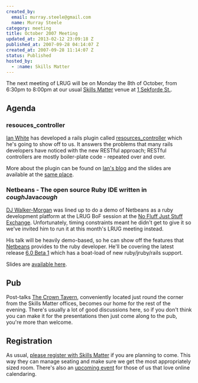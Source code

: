 ```yaml
--- 
created_by: 
  email: murray.steele@gmail.com
  name: Murray Steele
category: meeting
title: October 2007 Meeting
updated_at: 2013-02-12 23:09:18 Z
published_at: 2007-09-28 04:14:07 Z
created_at: 2007-09-28 11:14:07 Z
status: Published
hosted_by:
  - :name: Skills Matter
---
```


The next meeting of LRUG will be on Monday the 8th of October, from 6:30pm to 8:00pm at our usual [Skills Matter](http://www.skillsmatter.com/) venue at [1 Sekforde St.](http://maps.google.co.uk/maps?f=q&hl=en&q=EC1R+0BE&layer=&ie=UTF8&z=16&om=1&iwloc=addr).

Agenda
------

### resouces_controller

[Ian White](http://blog.ardes.com/) has developed a rails plugin called [resources_controller](http://plugins.ardes.com/doc/resources_controller/) which he's going to show off to us.  It answers the problems that many rails developers have noticed with the new RESTful approach; RESTful controllers are mostly boiler-plate code - repeated over and over.  

More about the plugin can be found on [Ian's blog](http://blog.ardes.com/resources_controller) and the slides are available at the [same place](http://blog.ardes.com/2007/10/10/resources_controller-at-lrug).

### Netbeans - The open source Ruby IDE written in *cough*Java*cough*

[DJ Walker-Morgan](http://codepope.com/) was lined up to do a demo of Netbeans as a ruby development platform at the LRUG BoF session at the [No Fluff Just Stuff Exchange](http://www.nfjs-exchange.com/).  Unfortunately, timing constraints meant he didn't get to give it so we've invited him to run it at this month's LRUG meeting instead.

His talk will be heavily demo-based, so he can show off the features that [Netbeans](http://netbeans.org) provides to the ruby developer.  He'll be covering the latest release [6.0 Beta 1](http://www.netbeans.org/community/releases/60/index.html) which has a boat-load of new ruby/jruby/rails support.

Slides are [available here](http://homepage.mac.com/djjwm/LRUG.pdf).

## Pub

Post-talks [The Crown Tavern](http://fancyapint.com/pubs/pub199.html), conveniently located just round the corner from the Skills Matter offices, becomes our home for the rest of the evening.  There's usually a lot of good discussions here, so if you don't think you can make it for the presentations then just come along to the pub, you're more than welcome.

Registration
------------

As usual, [please register with Skills Matter](http://www.skillsmatter.com/lrug) if you are planning to come.  This way they can manage seating and make sure we get the most appropriately sized room.  There's also an [upcoming event](http://upcoming.yahoo.com/event/271749/) for those of us that love online calendaring. 

